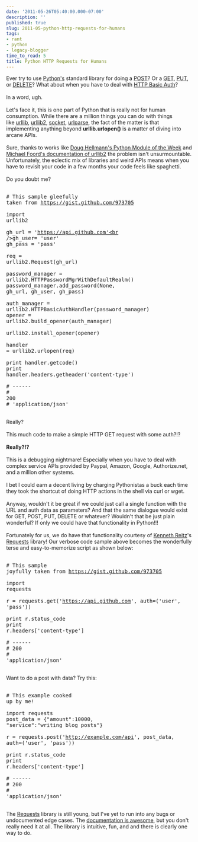 ```yaml
---
date: '2011-05-26T05:40:00.000-07:00'
description: ''
published: true
slug: 2011-05-python-http-requests-for-humans
tags:
- rant
- python
- legacy-blogger
time_to_read: 5
title: Python HTTP Requests for Humans
---
```


Ever try to use <a href="http://python.org/">Python's</a> standard library for doing a <a href="http://en.wikipedia.org/wiki/POST_(HTTP)">POST</a>? Or a <a href="http://en.wikipedia.org/wiki/GET_(HTTP)">GET</a>,&nbsp;<a href="http://en.wikipedia.org/wiki/PUT_(HTTP)">PUT</a>, or <a href="http://en.wikipedia.org/wiki/DELETE_(HTTP)">DELETE</a>? What about when you have to deal with&nbsp;<a href="http://en.wikipedia.org/wiki/Basic_access_authentication">HTTP Basic Auth</a>?<br /><br />In a word, ugh.<br /><br />Let's face it, this is one part of Python that is really not for human consumption. While there are a million things you can do with things like&nbsp;<a href="http://docs.python.org/library/urllib.html">urllib</a>,&nbsp;<a href="http://docs.python.org/library/urllib2.html">urllib2</a>,&nbsp;<a href="http://docs.python.org/library/socket.html">socket</a>,&nbsp;<a href="http://docs.python.org/library/urlparse.html">urlparse</a>, the fact of the matter is that implementing anything beyond <b>urllib.urlopen()</b> is a matter of diving into arcane APIs.<br /><br />Sure, thanks to works like <a href="http://www.doughellmann.com/PyMOTW/">Doug Hellmann's Python Module of the Week</a>&nbsp;and <a href="http://www.voidspace.org.uk/python/articles/urllib2.shtml">Michael Foord's documentation of urllib2</a>&nbsp;the problem isn't unsurmountable. Unfortunately, the eclectic mix of libraries and weird APIs means when you have to revisit your code in a few months your code feels like spaghetti.<br /><br />Do you doubt me?<br /><br /><pre class="prettyprint lang-py"># This sample gleefully taken from https://gist.github.com/973705<br /><br />import urllib2<br /><br />gh_url = 'https://api.github.com'<br />gh_user= 'user'<br />gh_pass = 'pass'<br /><br />req = urllib2.Request(gh_url)<br /><br />password_manager = urllib2.HTTPPasswordMgrWithDefaultRealm()<br />password_manager.add_password(None, gh_url, gh_user, gh_pass)<br /><br />auth_manager = urllib2.HTTPBasicAuthHandler(password_manager)<br />opener = urllib2.build_opener(auth_manager)<br /><br />urllib2.install_opener(opener)<br /><br />handler = urllib2.urlopen(req)<br /><br />print handler.getcode()<br />print handler.headers.getheader('content-type')<br /><br /># ------<br /># 200<br /># 'application/json'</pre><br />Really?<br /><br />This much code to make a simple HTTP GET request with some auth?!?<br /><br /><b>Really?!?</b><br /><br />This is a debugging nightmare! Especially when you have to deal with complex service APIs provided by Paypal, Amazon, Google, Authorize.net, and a million other systems.<br /><br />I bet I could earn a decent living by charging Pythonistas a buck each time they took the shortcut of doing HTTP actions in the shell via curl or wget. <br /><br />Anyway, wouldn't it be great if we could just call a single function with the URL and auth data as parameters? And that the same dialogue would exist for GET, POST, PUT, DELETE or whatever? Wouldn't that be just plain wonderful? If only we could have that functionality in Python!!!<br /><br />Fortunately for us, we do have that functionality courtesy of <a href="http://kennethreitz.com/">Kenneth Reitz</a>'s <a href="http://pypi.python.org/pypi/requests">Requests</a> library! Our verbose code sample above becomes the wonderfully terse and easy-to-memorize script as shown below:<br /><br /><pre class="prettyprint lang-py"># This sample joyfully taken from https://gist.github.com/973705<br /><br />import requests<br /><br />r = requests.get('https://api.github.com', auth=('user', 'pass'))<br /><br />print r.status_code<br />print r.headers['content-type']<br /><br /># ------<br /># 200<br /># 'application/json'</pre><br />Want to do a post with data? Try this:<br /><br /><pre class="prettyprint lang-py"># This example cooked up by me!<br /><br />import requests<br />post_data = {"amount":10000, "service":"writing blog posts"}<br /><br />r = requests.post('http://example.com/api', post_data, auth=('user', 'pass'))<br /><br />print r.status_code<br />print r.headers['content-type']<br /><br /># ------<br /># 200<br /># 'application/json'</pre><br />The <a href="https://github.com/kennethreitz/requests">Requests</a> library is still young, but I've yet to run into any bugs or undocumented edge cases. The <a href="http://docs.python-requests.org/en/latest/index.html">documentation is awesome</a>, but you don't really need it at all. The library is intuitive, fun, and and there is clearly one way to do.